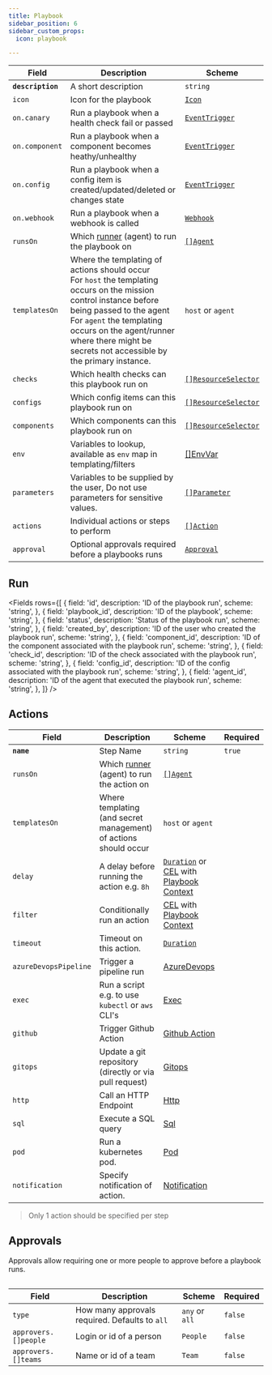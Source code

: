 ```yaml
---
title: Playbook
sidebar_position: 6
sidebar_custom_props:
  icon: playbook

---
```


| Field             | Description                                                                                                                                                                                                                                                                           | Scheme                                               |
| ----------------- | ------------------------------------------------------------------------------------------------------------------------------------------------------------------------------------------------------------------------------------------------------------------------------------- | ---------------------------------------------------- |
| **`description`** | A short description                                                                                                                                                                                                                                                                   | `string`                                             |
| `icon`            | Icon for the playbook                                                                                                                                                                                                                                                                 | [`Icon`](/reference/types#icon)                      |
| `on.canary`       | Run a playbook when a health check fail or passed                                                                                                                                                                                                                                     | [`EventTrigger`](./events#canary)                    |
| `on.component`    | Run a playbook when a component becomes heathy/unhealthy                                                                                                                                                                                                                              | [`EventTrigger`](./events#component)                 |
| `on.config`       | Run a playbook when a config item is created/updated/deleted or changes state                                                                                                                                                                                                         | [`EventTrigger`](./events#config)                    |
| `on.webhook`      | Run a playbook when a webhook is called                                                                                                                                                                                                                                               | [`Webhook`](./webhooks)                              |
| `runsOn`          | Which [runner](/playbooks/concepts/runners) (agent) to run the playbook on                                                                                                                                                                                                            | [`[]Agent`](/reference/types#agent)                  |
| `templatesOn`     | Where the templating of actions should occur <br/> For `host` the templating occurs on the mission control instance before being passed to the agent <br/> For `agent` the templating occurs on the agent/runner where there might be secrets not accessible by the primary instance. | `host` or `agent`                                    |
| `checks`          | Which health checks can this playbook run on                                                                                                                                                                                                                                          | [`[]ResourceSelector`](/reference/resource-selector) |
| `configs`         | Which config items can this playbook run on                                                                                                                                                                                                                                           | [`[]ResourceSelector`](/reference/resource-selector) |
| `components`      | Which components can this playbook run on                                                                                                                                                                                                                                             | [`[]ResourceSelector`](/reference/resource-selector) |
| `env`             | Variables to lookup, available as `env` map in templating/filters                                                                                                                                                                                                                     | [[]EnvVar](/reference/env-var)                       |
| `parameters`      | Variables to be supplied by the user, Do not use parameters for sensitive values.                                                                                                                                                                                                     | [`[]Parameter`](./parameters)                        |
| `actions`         | Individual actions or steps to perform                                                                                                                                                                                                                                                | [`[]Action`](#actions)                               |
| `approval`        | Optional approvals required before a playbooks runs                                                                                                                                                                                                                                   | [`Approval`](#approvals)                             |

## Run

<Fields
rows={[
{
field: 'id',
description: 'ID of the playbook run',
scheme: 'string',
},
{
field: 'playbook_id',
description: 'ID of the playbook',
scheme: 'string',
},
{
field: 'status',
description: 'Status of the playbook run',
scheme: 'string',
},
{
field: 'created_by',
description: 'ID of the user who created the playbook run',
scheme: 'string',
},
{
field: 'component_id',
description: 'ID of the component associated with the playbook run',
scheme: 'string',
},
{
field: 'check_id',
description: 'ID of the check associated with the playbook run',
scheme: 'string',
},
{
field: 'config_id',
description: 'ID of the config associated with the playbook run',
scheme: 'string',
},
{
field: 'agent_id',
description: 'ID of the agent that executed the playbook run',
scheme: 'string',
},
]}
/>

## Actions

| Field                 | Description                                                              | Scheme                                                                                                        | Required |
| --------------------- | ------------------------------------------------------------------------ | ------------------------------------------------------------------------------------------------------------- | -------- |
| **`name`**            | Step Name                                                                | `string`                                                                                                      | `true`   |
| `runsOn`              | Which [runner](/playbooks/concepts/runners) (agent) to run the action on | [`[]Agent`](/reference/types#agent)                                                                           |          |
| `templatesOn`         | Where templating (and secret management) of actions should occur         | `host` or `agent`                                                                                             |          |
| `delay`               | A delay before running the action e.g. `8h`                              | [`Duration`](/reference/types#duration) or [CEL](/reference/scripting/cel) with [Playbook Context](./context) |          |
| `filter`              | Conditionally run an action                                              | [CEL](/reference/scripting/cel) with [Playbook Context](./context)                                            |          |
| `timeout`             | Timeout on this action.                                                  | [`Duration`](/reference/types#duration)                                                                       |          |
| `azureDevopsPipeline` | Trigger a pipeline run                                                   | [AzureDevops](/playbooks/actions/azure_devops_pipeline)                                                       |          |
| `exec`                | Run a script e.g. to use `kubectl` or `aws` CLI's                        | [Exec](/playbooks/actions/exec)                                                                               |          |
| `github`              | Trigger Github Action                                                    | [Github Action](/playbooks/actions/github)                                                                    |          |
| `gitops`              | Update a git repository (directly or via pull request)                   | [Gitops](/playbooks/actions/gitops)                                                                           |          |
| `http`                | Call an HTTP Endpoint                                                    | [Http](/playbooks/actions/http)                                                                               |          |
| `sql`                 | Execute a SQL query                                                      | [Sql](/playbooks/actions/sql)                                                                                 |          |
| `pod`                 | Run a kubernetes pod.                                                    | [Pod](/playbooks/actions/pod)                                                                                 |          |
| `notification`        | Specify notification of action.                                          | [Notification](/playbooks/actions/notification)                                                               |          |

> Only 1 action should be specified per step

## Approvals

Approvals allow requiring one or more people to approve before a playbook runs.

```yaml title="scale-deployment.yaml" {10-14} file=<rootDir>/modules/mission-control/fixtures/playbooks/delete-pv.yaml

```

| Field                | Description                                    | Scheme         | Required |
| -------------------- | ---------------------------------------------- | -------------- | -------- |
| `type`               | How many approvals required. Defaults to `all` | `any` or `all` | `false`  |
| `approvers.[]people` | Login or id of a person                        | `People`       | `false`  |
| `approvers.[]teams`  | Name or id of a team                           | `Team`         | `false`  |
